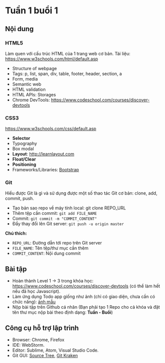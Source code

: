 # Tuần 1 buổi 1

## Nội dung

### HTML5
Làm quen với cấu trúc HTML của 1 trang web cơ bản. Tài liệu: https://www.w3schools.com/html/default.asp

- Structure of webpage
- Tags: p, list, span, div, table, footer, header, section, a
- Form, media
- Semantic web
- HTML validation
- HTML APIs: Storages
- Chrome DevTools: https://www.codeschool.com/courses/discover-devtools

### CSS3
https://www.w3schools.com/css/default.asp

+ **Selector**
+ Typography
+ Box modal
+ **Layout**: http://learnlayout.com
+ **Float/Clear**
+ **Positioning**
+ Frameworks/Libraries: [Bootstrap](https://getbootstrap.com)

### Git
Hiểu được Git là gì và sử dụng được một số thao tác Git cơ bản: clone, add, commit, push.

- Tạo bản sao repo về máy tính local: git clone REPO_URL
- Thêm tệp cần commit: `git add FILE_NAME`
- Commit: `git commit -m "COMMIT_CONTENT"`
- Đẩy thay đổi lên Git server: `git push -u origin master`

**Chú thích:**
- `REPO_URL`: Đường dẫn tới repo trên Git server
- `FILE_NAME`: Tên tệp/thư mục cần thêm
- `COMMIT_CONTENT`: Nội dung commit


## Bài tập
- Hoàn thành Level 1 -> 3 trong khóa học: https://www.codeschool.com/courses/discover-devtools (có thể làm hết nếu đã học Javascript).
- Làm ứng dụng Todo app giống như ảnh (chỉ có giao diện, chưa cần có chức năng): [ảnh mẫu](./todo.png)
- Nộp bài tập trên Github cá nhân (Bạn phải tạo 1 Repo cho cả khóa và đặt tên thư mục nộp bài theo định dạng: **Tuần - Buổi**)

## Công cụ hỗ trợ lập trình
- Browser: Chrome, Firefox
- IDE: WebStorm.
- Editor: Sublime, Atom, Visual Studio Code.
- Git GUI: [Source Tree](https://www.sourcetreeapp.com/), [Git Kraken](https://www.gitkraken.com/)